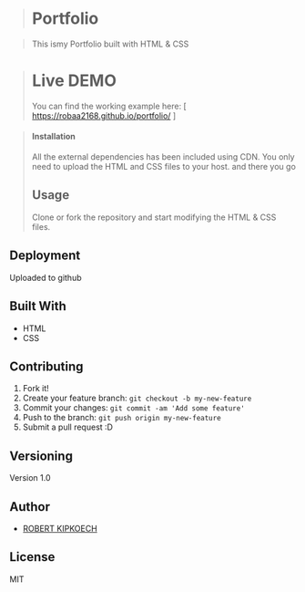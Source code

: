 > #    Portfolio

> This ismy Portfolio built with HTML & CSS

> #  Live DEMO
> You can find the working example here: [ https://robaa2168.github.io/portfolio/ ]

> #### Installation
> All the external dependencies has been included using CDN. You only need to upload the HTML and CSS files to your host.
> and there you go
> ## Usage
> Clone or fork the repository and start modifying the HTML & CSS files.


## Deployment
Uploaded to github

## Built With

* HTML
* CSS


## Contributing

1. Fork it!
2. Create your feature branch: `git checkout -b my-new-feature`
3. Commit your changes: `git commit -am 'Add some feature'`
4. Push to the branch: `git push origin my-new-feature`
5. Submit a pull request :D

## Versioning

Version 1.0
## Author

* [ROBERT KIPKOECH]()

## License
MIT
